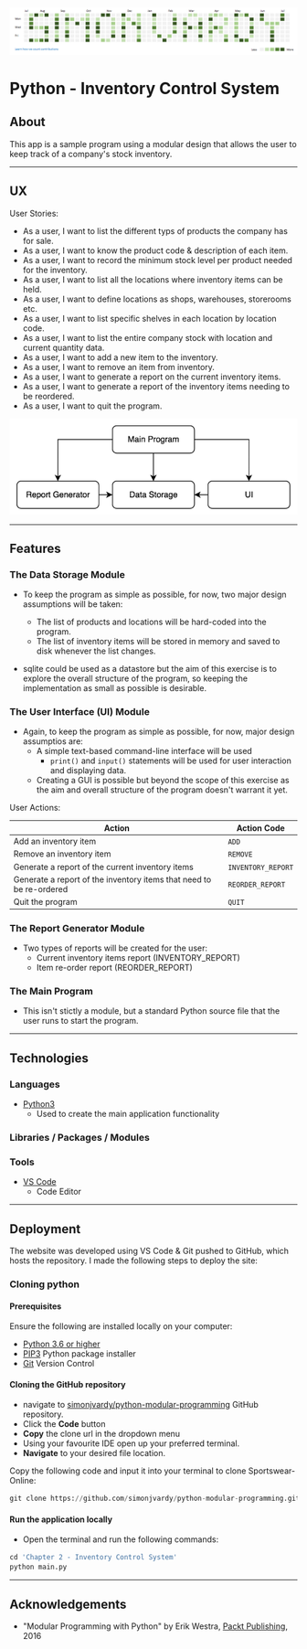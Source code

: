 ![My Logo](https://github.com/simonjvardy/simonjvardy/blob/main/assets/img/GitHub-name.png)

# Python - Inventory Control System #

## About ##

This app is a sample program using a modular design that allows the user to keep track of a company's stock inventory.

---

## UX ##

User Stories:

- As a user, I want to list the different typs of products the company has for sale.
- As a user, I want to know the product code & description of each item.
- As a user, I want to record the minimum stock level per product needed for the inventory.
- As a user, I want to list all the locations where inventory items can be held.
- As a user, I want to define locations as shops, warehouses, storerooms etc.
- As a user, I want to list specific shelves in each location by location code.
- As a user, I want to list the entire company stock with location and current quantity data.
- As a user, I want to add a new item to the inventory.
- As a user, I want to remove an item from inventory.
- As a user, I want to generate a report  on the current inventory items.
- As a user, I want to generate a report of the inventory items needing to be reordered.
- As a user, I want to quit the program.

![App Structure](static/app_structure.png)

---

## Features ##

### **The Data Storage Module** ##

- To keep the program as simple as possible, for now, two major design assumptions will be taken:
  - The list of products and locations will be hard-coded into the program.
  - The list of inventory items will be stored in memory and saved to disk whenever the list changes.

- sqlite could be used as a datastore but the aim of this exercise is to explore the overall structure of the program, so keeping the implementation as small as possible is desirable.

### **The User Interface (UI) Module** ###

- Again, to keep the program as simple as possible, for now, major design assumptios are:
  - A simple text-based command-line interface will be used
    - `print()` and `input()` statements will be used for user interaction and displaying data.
  - Creating a GUI is possible but beyond the scope of this exercise as the aim and overall structure of the program doesn't warrant it yet.

User Actions:

|Action|Action Code|
|---|---|
|Add an inventory item|`ADD`|
|Remove an inventory item|`REMOVE`|
|Generate a report of the current inventory items|`INVENTORY_REPORT`|
|Generate a report of the inventory items that need to be re-ordered|`REORDER_REPORT`|
|Quit the program|`QUIT`|

### **The Report Generator Module** ###

- Two types of reports will be created for the user:
  - Current inventory items report (INVENTORY_REPORT)
  - Item re-order report (REORDER_REPORT)

### **The Main Program** ###

- This isn't stictly a module, but a standard Python source file that the user runs to start the program.

---

## Technologies ##

### **Languages** ###

- [Python3](https://www.python.org/)
  - Used to create the main application functionality

### **Libraries / Packages / Modules** ###

### **Tools** ###

- [VS Code](https://code.visualstudio.com/)
  - Code Editor

---

## Deployment ##

The website was developed using VS Code & Git pushed to GitHub, which hosts the repository. I made the following steps to deploy the site:

### **Cloning python** ###

#### **Prerequisites** ###

Ensure the following are installed locally on your computer:

- [Python 3.6 or higher](https://www.python.org/downloads/)
- [PIP3](https://pypi.org/project/pip/) Python package installer
- [Git](https://git-scm.com/) Version Control

#### **Cloning the GitHub repository** ####

- navigate to [simonjvardy/python-modular-programming](https://github.com/simonjvardy/python-modular-programming) GitHub repository.
- Click the **Code** button
- **Copy** the clone url in the dropdown menu
- Using your favourite IDE open up your preferred terminal.
- **Navigate** to your desired file location.

Copy the following code and input it into your terminal to clone Sportswear-Online:

```Python
git clone https://github.com/simonjvardy/python-modular-programming.git
```

#### **Run the application locally** ####

- Open the terminal and run the following commands: 

```Python
cd 'Chapter 2 - Inventory Control System'
python main.py
```

---

## Acknowledgements ##

- "Modular Programming with Python" by Erik Westra, [Packt Publishing](https://www.packtpub.com/books/content/support), 2016
